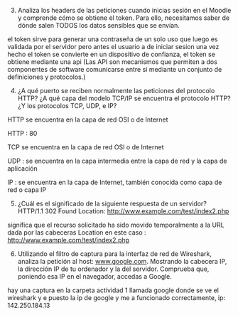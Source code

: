 3. Analiza los headers de las peticiones cuando inicias sesión en el Moodle y comprende
cómo se obtiene el token. Para ello, necesitamos saber de dónde salen TODOS los
datos sensibles que se envían.


el token sirve para generar una contraseña de un solo uso que luego es validada por el servidor pero antes el usuario a de iniciar sesion una vez hecho el token se convierte en un dispositivo de confianza, el token se obtiene mediante una api (Las API son mecanismos que permiten a dos componentes de software comunicarse entre sí mediante un conjunto de definiciones y protocolos.)



4. ¿A qué puerto se reciben normalmente las peticiones del protocolo HTTP? ¿A qué
capa del modelo TCP/IP se encuentra el protocolo HTTP? ¿Y los protocolos TCP,
UDP, e IP?


HTTP se encuentra en la capa de red OSI o de Internet 

HTTP : 80

TCP se encuentra en la capa de red OSI o de Internet 

UDP : se encuentra en la capa intermedia entre la capa de red y la capa de aplicación

IP : se encuentra en la capa de Internet, también conocida como capa de red o capa IP



5. ¿Cuál es el significado de la siguiente respuesta de un servidor?
HTTP/1.1 302 Found
Location: http://www.example.com/test/index2.php

significa que el recurso solicitado ha sido movido temporalmente a la URL dada por las cabeceras Location en este caso : http://www.example.com/test/index2.php


6. Utilizando el filtro de captura para la interfaz de red de Wireshark, analiza la petición
al host: www.google.com. Mostrando la cabecera IP, la dirección IP de tu ordenador y
la del servidor. Comprueba que, poniendo esa IP en el navegador, accedas a Google.

hay una captura en la carpeta actividad 1 llamada google donde se ve el wireshark y e puesto la ip de google y me a funcionado correctamente, ip: 142.250.184.13